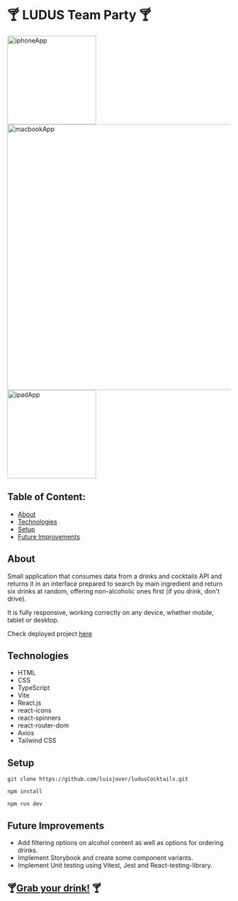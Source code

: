 # 🍸​ LUDUS Team Party 🍸​


<img width="200"  alt="iphoneApp" src="https://github.com/luisjover/ludusCocktails/assets/129792624/3dbff5a6-a5b5-4df5-9a17-6a4b123a145c">
<img width="600"  alt="macbookApp" src="https://github.com/luisjover/ludusCocktails/assets/129792624/19d86629-728d-4b58-a968-eafdcabc163f">
<img width="200"  alt="ipadApp" src="https://github.com/luisjover/ludusCocktails/assets/129792624/82d3c4e4-1733-4cd9-b1fa-598e4f5f1e65">




## Table of Content:

- [About](#about)
- [Technologies](#technologies)
- [Setup](#setup)
- [Future Improvements](#future-improvements)

## About

Small application that consumes data from a drinks and cocktails API and returns it in an interface prepared to search by main ingredient and return six drinks at random, offering non-alcoholic ones first (if you drink, don't drive).

It is fully responsive, working correctly on any device, whether mobile, tablet or desktop.

Check deployed project <a href="https://ludus-cocktails.vercel.app/">here</a>


## Technologies
- HTML
- CSS
- TypeScript
- Vite
- React.js
- react-icons
- react-spinners
- react-router-dom
- Axios
- Tailwind CSS


## Setup
```
git clone https://github.com/luisjover/ludusCocktails.git

```

```
npm install

```

```
npm run dev
```


## Future Improvements
- Add filtering options on alcohol content as well as options for ordering drinks.
- Implement Storybook and create some component variants.
- Implement Unit testing using Vitest, Jest and React-testing-library. 


## 🍸​ <a href="https://ludus-cocktails.vercel.app/">Grab your drink!</a> 🍸​
